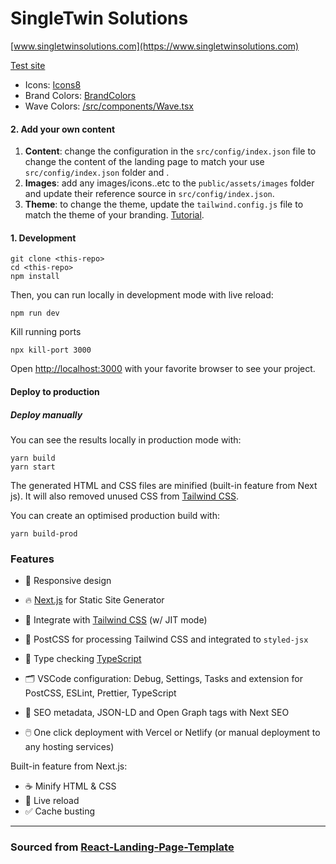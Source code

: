 # SingleTwin Solutions

[www.singletwinsolutions.com](https://www.singletwinsolutions.com)

[Test site](https://singletwinsolves.github.io/sts-website/)

* Icons: [Icons8](https://icons8.com)
* Brand Colors: [BrandColors](https://brandcolors.net/)
* Wave Colors: [/src/components/Wave.tsx](/src/components/Wave.tsx)
#### 2. Add your own content

 1. **Content**: change the configuration in the ```src/config/index.json``` file to change the content of the landing page to match your use ```src/config/index.json```  folder and .
 2. **Images**:  add any images/icons..etc to the ```public/assets/images```  folder and update their reference source in ```src/config/index.json```.
 3. **Theme**:  to change the theme, update the ```tailwind.config.js```  file to match the theme of your branding. [Tutorial](https://tailwindcss.com/docs/configuration).


#### 1. Development
```
git clone <this-repo>
cd <this-repo>
npm install
```

Then, you can run locally in development mode with live reload:
```
npm run dev 
```

Kill running ports 

```
npx kill-port 3000 
```

Open <http://localhost:3000> with your favorite browser to see your project.


#### Deploy to production
 
##### Deploy manually

You can see the results locally in production mode with:

  ```
yarn build
yarn start
```

The generated HTML and CSS files are minified (built-in feature from Next js). It will also removed unused CSS from [Tailwind CSS](https://tailwindcss.com).

You can create an optimised production build with:

```
yarn build-prod
```




### Features

- 📱  Responsive design
- 🔥 [Next.js](https://nextjs.org) for Static Site Generator

- 🎨 Integrate with [Tailwind CSS](https://tailwindcss.com) (w/ JIT mode)

- 💅 PostCSS for processing Tailwind CSS and integrated to `styled-jsx`

- 🎉 Type checking [TypeScript](https://www.typescriptlang.org)

- 🗂 VSCode configuration: Debug, Settings, Tasks and extension for PostCSS, ESLint, Prettier, TypeScript

- 🤖 SEO metadata, JSON-LD and Open Graph tags with Next SEO

- 🖱️ One click deployment with Vercel or Netlify (or manual deployment to any hosting services)

Built-in feature from Next.js:

- ☕ Minify HTML & CSS
- 💨 Live reload
- ✅ Cache busting



 



---

### Sourced from <a href="https://github.com/issaafalkattan/React-Landing-Page-Template">React-Landing-Page-Template</a>
